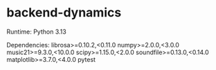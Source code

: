 # backend-dynamics
Runtime:
Python 3.13

Dependencies:
librosa>=0.10.2,<0.11.0
numpy>=2.0.0,<3.0.0
music21>=9.3.0,<10.0.0
scipy>=1.15.0,<2.0.0
soundfile>=0.13.0,<0.14.0
matplotlib>=3.7.0,<4.0.0
pytest
